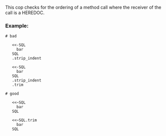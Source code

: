 This cop checks for the ordering of a method call where
the receiver of the call is a HEREDOC.

### Example:
    # bad

       <<-SQL
         bar
       SQL
       .strip_indent

       <<-SQL
         bar
       SQL
       .strip_indent
       .trim

    # good

       <<~SQL
         bar
       SQL

       <<~SQL.trim
         bar
       SQL
